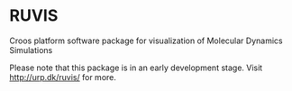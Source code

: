 # RUVIS
Croos platform software package for visualization of Molecular Dynamics Simulations 

Please note that this package is in an early development stage.
Visit http://urp.dk/ruvis/ for more.

